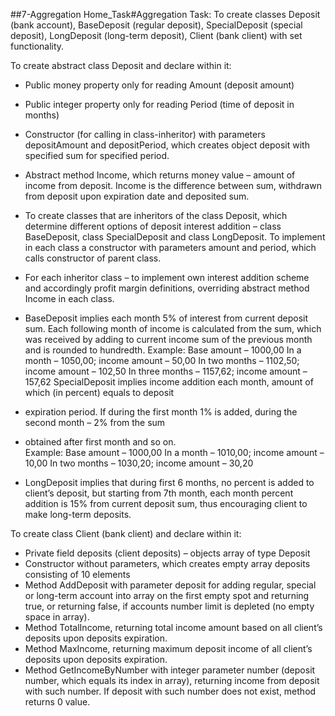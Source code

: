 ##7-Aggregation
Home_Task#Aggregation
Task:
To create classes Deposit (bank account), BaseDeposit (regular deposit), 
SpecialDeposit (special deposit), LongDeposit (long-term deposit), 
Client (bank client) with set functionality.

To create abstract class Deposit and declare within it:

- Public money property only for reading Amount (deposit amount)
- Public integer property only for reading Period (time of deposit in months)
- Constructor (for calling in class-inheritor) with parameters depositAmount and depositPeriod, 
which creates object deposit with specified sum for specified period.
- Abstract method Income, which returns money value – amount of income from deposit. 
Income is the difference between sum, withdrawn from deposit upon expiration date and deposited sum.
- To create classes that are inheritors of the class Deposit, which determine different options of deposit 
interest addition – class BaseDeposit, class SpecialDeposit and class LongDeposit. To implement 
in each class a constructor with parameters amount and period, which calls constructor of parent class.
- For each inheritor class – to implement own interest addition scheme and accordingly profit margin 
definitions, overriding abstract method Income in each class.  

- BaseDeposit implies each month 5% of interest from current deposit sum. Each following month of 
income is calculated from the sum, which was received by adding to current income sum of the 
previous month and is rounded to hundredth.
Example:
Base amount – 1000,00 In a month – 1050,00; income amount – 50,00
In two months – 1102,50; income amount – 102,50
In three months – 1157,62; income amount – 157,62
SpecialDeposit implies income addition each month, amount of which (in percent) equals to deposit 
- expiration period. If during the first month 1% is added, during the second month – 2% from the sum 
- obtained after first month and so on.  
Example:
Base amount – 1000,00 In a month – 1010,00; income amount – 10,00
In two months – 1030,20; income amount – 30,20

- LongDeposit implies that during first 6 months, no percent is added to client’s deposit, 
but starting from 7th month, each month percent addition is 15% from current deposit sum, 
thus encouraging client to make long-term deposits.

To create class Client (bank client) and declare within it:

- Private field deposits (client deposits) – objects array of type Deposit
- Constructor without parameters, which creates empty array deposits consisting of 10 elements
- Method AddDeposit with parameter deposit for adding regular, special or long-term account into 
array on the first empty spot and returning true, or returning false, if accounts number limit is 
depleted (no empty space in array).
- Method TotalIncome, returning total income amount based on all client’s deposits upon deposits expiration.
- Method MaxIncome, returning maximum deposit income of all client’s deposits upon deposits expiration.
- Method GetIncomeByNumber with integer parameter number (deposit number, which equals its index in array), 
returning income from deposit with such number. If deposit with such number does not exist, method 
returns 0 value.